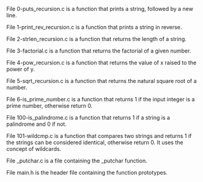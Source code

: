 File 0-puts_recursion.c is a function that prints a string, followed by a new line.


File 1-print_rev_recursion.c is a function that prints a string in reverse.


File 2-strlen_recursion.c is a function that returns the length of a string.


File 3-factorial.c is a function that returns the factorial of a given number.


File 4-pow_recursion.c is a function that returns the value of x raised to the power of y.


File 5-sqrt_recursion.c is a function that returns the natural square root of a number.


File 6-is_prime_number.c is a function that returns 1 if the input integer is a prime number, otherwise return 0.


File 100-is_palindrome.c is a function that returns 1 if a string is a palindrome and 0 if not.


File 101-wildcmp.c is a function that compares two strings and returns 1 if the strings can be considered identical, otherwise return 0. It uses the concept of wildcards.


File _putchar.c is a file containing the _putchar function.


File main.h is the header file containing the function prototypes.
